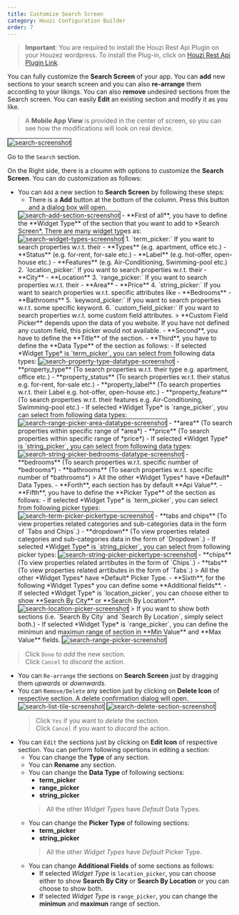 ```yaml
---
title: Customize Search Screen
category: Houzi Configuration Builder
order: 7
---
```


> **Important**: You are required to install the Houzi Rest Api Plugin on your Houzez wordpress. To install the Plug-in, click on [Houzi Rest Api Plugin Link](https://github.com/booleanbites/houzi-rest-api).

You can fully customize the **Search Screen** of your app. You can **add** new sections to your search screen and you can also **re-arrange** them according to your likings. You can also **remove** undesired sections from the Search screen. You can easily **Edit** an existing section and modify it as you like.

> A **Mobile App View** is provided in the center of screen, so you can see how the modifications will look on real device.  

<img src="../../images/search-screenshot.png" alt="search-screenshot" title="search-screenshot" border= "1px solid"/>

Go to the `Search` section.

On the Right side, there is a cloumn with options to customize the **Search Screen**. You can do customization as follows:
* You can `Add` a new section to **Search Screen** by following these steps:
  - There is a **Add** button at the bottom of the column. Press this button and a dialog box will open.  
  <img src="../../images/search-add-section-screenshot.png" alt="search-add-section-screenshot" title="search-add-section-screenshot" border= "1px solid"/>
  - **First of all**, you have to define the **Widget Type** of the section that you want to add to *Search Screen*. There are many widget types as:  
  <img src="../../images/search-widget-types-screenshot.png" alt="search-widget-types-screenshot" title="search-widget-types-screenshot" border= "1px solid"/>
      1. `term_picker:` If you want to search properties w.r.t. their
         - **Types** (e.g. apartment, office etc.)
         - **Status** (e.g. for-rent, for-sale etc.)
         - **Label** (e.g. hot-offer, open-house etc.)
         - **Features** (e.g. Air-Conditioning, Swimming-pool etc.)
      2. `location_picker:` If you want to search properties w.r.t. their
         - **City**
         - **Location**
      3. `range_picker:` If you want to search properties w.r.t. their
         - **Area**
         - **Price**
      4. `string_picker:` If you want to search properties w.r.t. specific attributes like
         - **Bedrooms**
         - **Bathrooms**
      5. `keyword_picker:` If you want to search properties w.r.t. some specific keyword.
      6. `custom_field_picker:` If you want to search properties w.r.t. some custom field attributes.
    > **Custom Field Picker** depends upon the data of you website. If you have not defined any custom field, this picker would not available.
  - **Second**, you have to define the **Title** of the section.
  - **Third**, you have to define the **Data Type** of the section as follows:
    - If selected *Widget Type* is `term_picker`, you can select from following data types:  
    <img src="../../images/search-property-type-datatype-screenshot.png" alt="search-property-type-datatype-screenshot" title="search-property-type-datatype-screenshot" border= "1px solid"/>
      - **property_type** (To search properties w.r.t. their type e.g. apartment, office etc.)
      - **property_status** (To search properties w.r.t. their status e.g. for-rent, for-sale etc.)
      - **property_label** (To search properties w.r.t. their Label e.g. hot-offer, open-house etc.)
      - **property_feature** (To search properties w.r.t. their features e.g. Air-Conditioning, Swimming-pool etc.)
    - If selected *Widget Type* is `range_picker`, you can select from following data types:  
    <img src="../../images/search-range-picker-area-datatype-screenshot.png" alt="search-range-picker-area-datatype-screenshot" title="search-range-picker-area-datatype-screenshot" border= "1px solid"/>
      - **area** (To search properties within specific range of *area*)
      - **price** (To search properties within specific range of *price*)
    - If selected *Widget Type* is `string_picker`, you can select from following data types:  
    <img src="../../images/search-string-picker-bedrooms-datatype-screenshot.png" alt="search-string-picker-bedrooms-datatype-screenshot" title="search-string-picker-bedrooms-datatype-screenshot" border= "1px solid"/>
      - **bedrooms** (To search properties w.r.t. specific number of *bedrooms*)
      - **bathrooms** (To search properties w.r.t. specific number of *bathrooms*)
        > All the other *Widget Types* have *Default* Data Types. 
  - **Forth**, each section has by default **Api Value**.
  - **Fifth**, you have to define the **Picker Type** of the section as follows:
    - If selected *Widget Type* is `term_picker`, you can select from following picker types:  
    <img src="../../images/search-term-picker-pickertype-screenshot.png" alt="search-term-picker-pickertype-screenshot" title="search-term-picker-pickertype-screenshot" border= "1px solid"/>
      - **tabs and chips** (To view properties related categories and sub-categories data in the form of `Tabs and Chips`.)
      - **dropdown** (To view properties related categories and sub-categories data in the form of `Dropdown`.)
    - If selected *Widget Type* is `string_picker`, you can select from following picker types:  
    <img src="../../images/search-string-picker-pickertype-screenshot.png" alt="search-string-picker-pickertype-screenshot" title="search-string-picker-pickertype-screenshot" border= "1px solid"/>
      - **chips** (To view properties related arrtibutes in the form of `Chips`.)
      - **tabs** (To view properties related arrtibutes in the form of `Tabs`.)
        > All the other *Widget Types* have *Default* Picker Type. 
  - **Sixth**, for the following *Widget Types* you can define some **Additional fields**.
    - If selected *Widget Type* is `location_picker`, you can choose either to show **Search By City** or **Search By Location**.  
    <img src="../../images/search-location-picker-screenshot.png" alt="search-location-picker-screenshot" title="search-location-picker-screenshot" border= "1px solid"/>
        > If you want to show both sections (i.e. `Search By City` and `Search By Location`, simply select both.)
    - If selected *Widget Type* is `range_picker`, you can define the minimun and maximun range of section in **Min Value** and **Max Value** fields.  
    <img src="../../images/search-range-picker-screenshot.png" alt="search-range-picker-screenshot" title="search-range-picker-screenshot" border= "1px solid"/>
> Click `Done` to *add* the new section.  
    Click `Cancel` to *discard* the action.
* You can `Re-arrange` the sections on **Search Screen** just by dragging them *upwards* or *downwards*.
* You can `Remove/Delete` any section just by clicking on **Delete Icon** of respective section. A delete confirmation dialog will open.  
  <img src="../../images/search-list-tile-screenshot.png" alt="search-list-tile-screenshot" title="search-list-tile-screenshot" border= "1px solid"/>
  <img src="../../images/search-delete-section-screenshot.png" alt="search-delete-section-screenshot" title="search-delete-section-screenshot" border= "1px solid"/>
    > Click `Yes` if you want to *delete* the section.  
    Click `Cancel` if you want to *discard* the action.
* You can `Edit` the sections just by clicking on **Edit Icon** of respective section. You can perform following opertions in editing a section:
  - You can change the **Type** of any section.
  - You can **Rename** any section.
  - You can change the **Data Type** of following sections:
    - **term_picker**
    - **range_picker**
    - **string_picker** 
    > All the other *Widget Types* have *Default* Data Types. 
  -  You can change the **Picker Type** of following sections:
     - **term_picker**
     - **string_picker**
     > All the other *Widget Types* have *Default* Picker Type.  
  -  You can change **Additional Fields** of some sections as follows:
     - If selected *Widget Type* is `location_picker`, you can choose either to show **Search By City** or **Search By Location** or you can choose to show both.
     - If selected *Widget Type* is `range_picker`, you can change the **minimun** and **maximun** range of section.